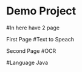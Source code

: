 # Demo Project

#In here have 2 page 

First Page
  #Text to Speach
  
Second Page
  #OCR
  
#Language Java
